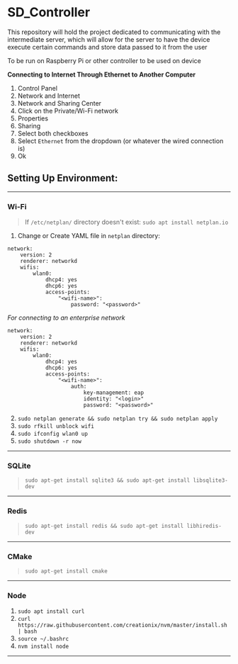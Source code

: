 # SD_Controller

This repository will hold the project dedicated to communicating with the intermediate server, which will allow for the server to have the device
    execute certain commands and store data passed to it from the user

To be run on Raspberry Pi or other controller to be used on device

**Connecting to Internet Through Ethernet to Another Computer**
1. Control Panel
2. Network and Internet
3. Network and Sharing Center
4. Click on the Private/Wi-Fi network
5. Properties
6. Sharing
7. Select both checkboxes
8. Select `Ethernet` from the dropdown (or whatever the wired connection is)
9. Ok

## Setting Up Environment:

------------------------
### Wi-Fi
> If `/etc/netplan/` directory doesn't exist: `sudo apt install netplan.io`

1. Change or Create YAML file in `netplan` directory:

```
network:
    version: 2
    renderer: networkd
    wifis:
        wlan0:
            dhcp4: yes
            dhcp6: yes
            access-points:
                "<wifi-name>":
                    password: "<password>"
```

*For connecting to an enterprise network*
```
network:
    version: 2
    renderer: networkd
    wifis:
        wlan0:
            dhcp4: yes
            dhcp6: yes
            access-points:
                "<wifi-name>":
                    auth:
                        key-management: eap
                        identity: "<login>"
                        password: "<password>"
```
2. `sudo netplan generate && sudo netplan try && sudo netplan apply`
3. `sudo rfkill unblock wifi`
4. `sudo ifconfig wlan0 up`
5. `sudo shutdown -r now`
--------------------

### SQLite

> `sudo apt-get install sqlite3 && sudo apt-get install libsqlite3-dev`
--------------------

### Redis

> `sudo apt-get install redis && sudo apt-get install libhiredis-dev`
--------------------

### CMake

> `sudo apt-get install cmake`
--------------------

### Node

1. `sudo apt install curl`
2. `curl https://raw.githubusercontent.com/creationix/nvm/master/install.sh | bash`
3. `source ~/.bashrc`
4. `nvm install node`
--------------------